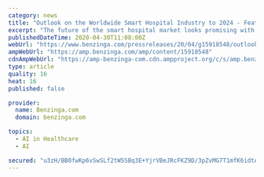 ```yaml
---
category: news
title: "Outlook on the Worldwide Smart Hospital Industry to 2024 - Featuring Philips, GE Healthcare & Medtronic Among Others"
excerpt: "The future of the smart hospital market looks promising with opportunities in the remote medicine management, electronic health record and clinical workflow, outpatient vigilance, medical connected imaging,"
publishedDateTime: 2020-04-30T11:08:00Z
webUrl: "https://www.benzinga.com/pressreleases/20/04/g15918548/outlook-on-the-worldwide-smart-hospital-industry-to-2024-featuring-philips-ge-healthcare-medtronic"
ampWebUrl: "https://amp.benzinga.com/amp/content/15918548"
cdnAmpWebUrl: "https://amp-benzinga-com.cdn.ampproject.org/c/s/amp.benzinga.com/amp/content/15918548"
type: article
quality: 16
heat: 16
published: false

provider:
  name: Benzinga.com
  domain: benzinga.com

topics:
  - AI in Healthcare
  - AI

secured: "u3zH/BB0fwKp6vSwSLf2tW5SBq3E+YjrVBeJRcFKZ9D/3pZvMG7T1mfK6idtACTLudi4x/Ez6aqpHciRTYC8YvXNNK/WreadH9iC2sfsPgQMFVTQfS7GsZ1KczcDXkREO/pf5I0ZOORO27HRtiQjWleetYZ110D6fqdTPIl39NfphFQ9DTcGmwRWYbIbpzlt/VcHHZocP6o0CEMzDQ1Ykq6exF8ASspiID9XNS3omhP+n44vEE2R3nqG+gLeQng7vGoUPDrhsqip85gJ8+KkhvtKML7bVyxkRp7an8mPAM0aospmKML8qjnwkgve8z/J;jbOVQempmRzdSg6OARjPkA=="
---
```


